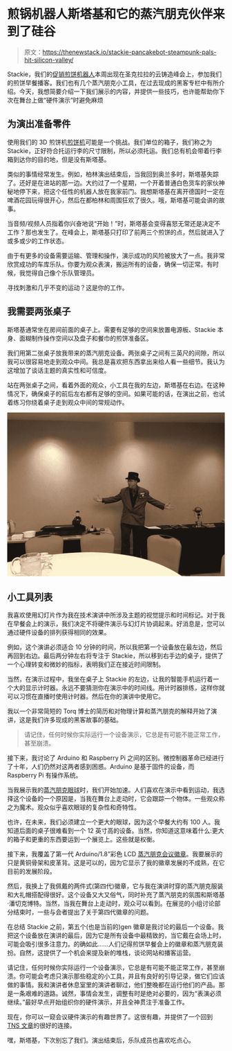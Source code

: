# 煎锅机器人斯塔基和它的蒸汽朋克伙伴来到了硅谷

> 原文：<https://thenewstack.io/stackie-pancakebot-steampunk-pals-hit-silicon-valley/>

Stackie，我们的[促销煎饼机器人](https://thenewstack.io/off-shelf-hacker-stackie-pancake-bot-tours-berlin/)本周出现在圣克拉拉的云铸造峰会上，参加我们的煎饼早餐播客。我们也有几个蒸汽朋克小工具，在过去现成的黑客专栏中有所介绍。今天，我想简要介绍一下我们展示的内容，并提供一些技巧，也许能帮助你下次在舞台上做“硬件演示”时避免麻烦

## 为演出准备零件

使用我们的 3D 煎饼机[煎饼机](http://www.pancakebot.com)可能是一个挑战。我们单位的箱子，我们称之为 Stackie，正好符合托运行李的尺寸限制，所以必须托运。我们总有机会带着行李箱到达你的目的地，但是没有斯塔基。

类似的事情经常发生。例如，柏林演出结束后，当我回到奥兰多时，斯塔基失踪了。还好是在进站的那一边。大约过了一个星期，一个开着普通白色货车的家伙神秘地停下来，把这个任性的机器人放在我家前门。我想斯塔基在离开德国时一定在啤酒花园玩得很开心，然后在都柏林和周围狂欢了很久。哦，斯塔基可能会讲的故事。

当音频/视频人员指着你兴奋地说“开始！”时，斯塔基会变得喜怒无常还是决定不工作？那也发生了。在峰会上，斯塔基只打印了前两三个煎饼的点，然后就进入了或多或少的工作状态。

由于有更多的设备需要运输、管理和操作，演示成功的风险被放大了一点。我非常欣赏成功的车库乐队。你要为观众表演，搬运所有的设备，确保一切正常。有时候，我觉得自己像个乐队管理员。

寻找刺激和几乎不变的运动？这是你的工作。

## 我需要两张桌子

斯塔基通常坐在房间前面的桌子上。需要有足够的空间来放置电源板、Stackie 本身、面糊制作操作空间以及盘子和餐巾的煎饼准备区。

我们用第二张桌子放我带来的蒸汽朋克设备。两张桌子之间有三英尺的间隙，所以我可以很容易地走到观众中间。我总是喜欢把东西拿出来给人看一些细节。我认为这增加了谈话主题的真实性和可信度。

站在两张桌子之间，看着外面的观众，小工具在我的左边，斯塔基在右边。在这种情况下，确保桌子的前后左右都有足够的空间。如果可能的话，在演出之前，也试着练习你绕着桌子走到观众中间的常规动作。

![](img/132531c6a7165260144d897471bf7ea3.png)

## 小工具列表

我喜欢使用幻灯片作为我在技术演讲中所涉及主题的视觉提示和时间标记。对于我在早餐会上的演示，我们决定不将硬件演示与幻灯片协调起来。好消息是，您可以通过硬件设备的排列获得相同的效果。

例如，这个演讲必须适合 10 分钟的时间，所以我把第一个设备放在最左边，然后再回到右边。最后两分钟左右将专注于 Stackie，所以移到右手边的桌子，提供了一个心理转变和微妙的指标，表明我们正在接近时间限制。

当然，在演示过程中，我坐在桌子上 Stackie 的左边，让我的智能手机运行着一个大的显示计时器。永远不要猜测你在演示中的时间线。用计时器排练，这样你就可以习惯在直播时使用计时器。然后在你的演讲中使用它。

我以一个非常简短的 Torq 博士的简历和对物理计算和蒸汽朋克的解释开始了演讲，这是我们许多现成的黑客故事的基础。

> 请记住，任何时候你实际运行一个设备演示，它总是有可能不能正常工作，甚至崩溃。

接下来，我讨论了 Arduino 和 Raspberry Pi 之间的区别。微控制器革命已经进行了十年，人们仍然对这两者感到困惑。Arduino 是基于固件的设备，而 Raspberry Pi 有操作系统。

当我展示我的[蒸汽朋克眼球](https://thenewstack.io/off-shelf-hacker-behold-steampunk-eyeball-complete-part-5/)时，我们开始加速。人们喜欢在演示中看到运动，我选择这个设备的一个原因是，当我在舞台上走动时，它会跟踪一个物体。一些观众称之为魔术。观众似乎喜欢眼球的复杂性和奇特性。

也许，在未来，我们必须建立一个更大的眼球，因为这个早餐大约有 100 人。我知道后面的桌子很难看到一个 12 英寸高的设备。当然，你知道这意味着什么:更大的箱子和更重的东西要运到一个展览上。这些就是权衡。

接下来，我覆盖了第一代 Arduino/1.8”彩色 LCD [蒸汽朋克会议徽章](https://thenewstack.io/hacking-hardware-the-never-ending-saga-of-steampunk-name-badge-development/)。我要展示的只是黄铜骨架和皮革背。这是可以的，因为它显示了我的徽章发展的不成熟，在它目前的发展阶段。

然后，我换上了我佩戴的两件式(第四代)徽章，它与我在演讲时穿的蒸汽朋克服装和大礼帽搭配得很好。这个设备又大又俗气，同时补充了蒸汽朋克的氛围和斯塔基·潘切克博特。当然，当我在舞台上走动时，观众可以看到。在展览的小组讨论部分结束时，一些与会者提出了关于第四代徽章的问题。

在总结 Stackie 之前，第五个(也是当前的)gen 徽章是我讨论的最后一个设备。我把这个设备放在演讲的最后，因为它是所有设备中最精致的，当它戴在会场上时，可能会吸引很多注意力。的确如此……人们记得煎饼早餐会上的徽章和蒸汽朋克装扮。自然，这提供了一个机会来提及新的堆栈，谈论网站和播客运营。

请记住，任何时候你实际运行一个设备演示，它总是有可能不能正常工作，甚至崩溃。你可能会考虑只演示那些稳定的小工具，并且有良好的引导记录，做它们应该做的事情。我和演讲者休息室里的演讲者聊过，他们整晚都在运行他们的产品。那是一条艰难的道路。诚然，事情会发生，调整有时是绝对必要的，因为“表演必须继续。”最好早点开始组织你的硬件演示，并且全神贯注于准备工作。

现在，你可以一窥会议硬件演示的有趣世界了。这很有趣，并提供了一个回到 [TNS 文章](https://www.thenewstack.io)的很好的连接。

嘿，斯塔基，下次别忘了我们。演出结束后，乐队成员也喜欢吃点心。

<svg xmlns:xlink="http://www.w3.org/1999/xlink" viewBox="0 0 68 31" version="1.1"><title>Group</title> <desc>Created with Sketch.</desc></svg>